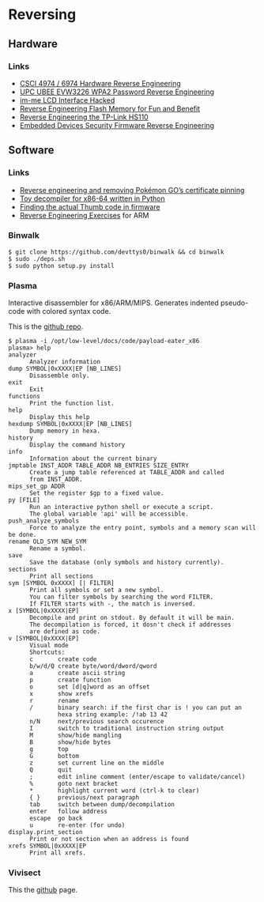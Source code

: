 # Reversing

## Hardware

### Links

 - [CSCI 4974 / 6974 Hardware Reverse Engineering](http://security.cs.rpi.edu/courses/hwre-spring2014/)
 - [UPC UBEE EVW3226 WPA2 Password Reverse Engineering](https://deadcode.me/blog/2016/07/01/UPC-UBEE-EVW3226-WPA2-Reversing.html)
 - [im-me LCD Interface Hacked](https://daveshacks.blogspot.it/2010/01/im-me-lcd-interface-hacked.html)
 - [Reverse Engineering Flash Memory for Fun and Benefit](https://www.blackhat.com/docs/us-14/materials/us-14-Oh-Reverse-Engineering-Flash-Memory-For-Fun-And-Benefit-WP.pdf)
 - [Reverse Engineering the TP-Link HS110](https://www.softscheck.com/en/reverse-engineering-tp-link-hs110/)
 - [Embedded Devices Security Firmware Reverse Engineering](https://media.blackhat.com/us-13/US-13-Zaddach-Workshop-on-Embedded-Devices-Security-and-Firmware-Reverse-Engineering-Slides.pdf)

## Software

### Links

 - [Reverse engineering and removing Pokémon GO’s certificate pinning](https://eaton-works.com/2016/07/31/reverse-engineering-and-removing-pokemon-gos-certificate-pinning/)
 - [Toy decompiler for x86-64 written in Python](https://yurichev.com/writings/toy_decompiler.pdf)
 - [Finding the actual Thumb code in firmware](https://reverseengineering.stackexchange.com/questions/5945/finding-the-actual-thumb-code-in-firmware)
 - [Reverse Engineering Exercises](https://github.com/rotlogix/arm_reverse_engineering_exercises) for ARM

### Binwalk

```
$ git clone https://github.com/devttys0/binwalk && cd binwalk
$ sudo ./deps.sh
$ sudo python setup.py install
```

### Plasma

Interactive disassembler for x86/ARM/MIPS. Generates indented pseudo-code with colored syntax code.

This is the [github repo](https://github.com/joelpx/plasma).

```
$ plasma -i /opt/low-level/docs/code/payload-eater_x86
plasma> help
analyzer 
      Analyzer information
dump SYMBOL|0xXXXX|EP [NB_LINES]
      Disassemble only.
exit 
      Exit
functions 
      Print the function list.
help 
      Display this help
hexdump SYMBOL|0xXXXX|EP [NB_LINES]
      Dump memory in hexa.
history 
      Display the command history
info 
      Information about the current binary
jmptable INST_ADDR TABLE_ADDR NB_ENTRIES SIZE_ENTRY
      Create a jump table referenced at TABLE_ADDR and called
      from INST_ADDR.
mips_set_gp ADDR
      Set the register $gp to a fixed value.
py [FILE]
      Run an interactive python shell or execute a script.
      The global variable 'api' will be accessible.
push_analyze_symbols 
      Force to analyze the entry point, symbols and a memory scan will be done.
rename OLD_SYM NEW_SYM
      Rename a symbol.
save 
      Save the database (only symbols and history currently).
sections 
      Print all sections
sym [SYMBOL 0xXXXX] [| FILTER]
      Print all symbols or set a new symbol.
      You can filter symbols by searching the word FILTER.
      If FILTER starts with -, the match is inversed.
x [SYMBOL|0xXXXX|EP]
      Decompile and print on stdout. By default it will be main.
      The decompilation is forced, it dosn't check if addresses
      are defined as code.
v [SYMBOL|0xXXXX|EP]
      Visual mode
      Shortcuts:
      c       create code
      b/w/d/Q create byte/word/dword/qword
      a       create ascii string
      p       create function
      o       set [d|q]word as an offset
      x       show xrefs
      r       rename
      /       binary search: if the first char is ! you can put an
              hexa string example: /!ab 13 42
      n/N     next/previous search occurence
      I       switch to traditional instruction string output
      M       show/hide mangling
      B       show/hide bytes
      g       top
      G       bottom
      z       set current line on the middle
      Q       quit
      ;       edit inline comment (enter/escape to validate/cancel)
      %       goto next bracket
      *       highlight current word (ctrl-k to clear)
      { }     previous/next paragraph
      tab     switch between dump/decompilation
      enter   follow address
      escape  go back
      u       re-enter (for undo)
display.print_section 
      Print or not section when an address is found
xrefs SYMBOL|0xXXXX|EP
      Print all xrefs.
```

### Vivisect

This the [github](https://github.com/pdasilva/vivisect) page.
